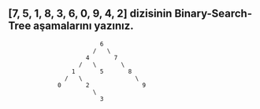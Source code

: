 ## [7, 5, 1, 8, 3, 6, 0, 9, 4, 2] dizisinin Binary-Search-Tree aşamalarını yazınız.

                              6
                            /   \
                          4       7
                        /   \       \ 
                      1       5       8
                    /   \               \
                  0       2               9
                            \
                              3
